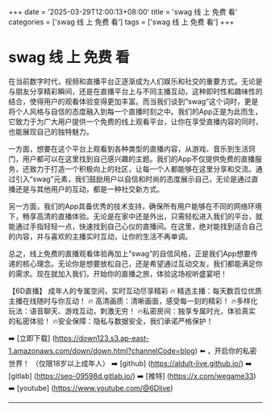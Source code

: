 +++
date = '2025-03-29T12:00:13+08:00'
title = 'swag 线 上 免费 看'
categories = ['swag 线 上 免费 看']
tags = ['swag 线 上 免费 看']
+++

# swag 线 上 免费 看

在当前数字时代，视频和直播平台正逐渐成为人们娱乐和社交的重要方式。无论是与朋友分享精彩瞬间，还是在直播平台上与不同主播互动，这种即时性和趣味性的结合，使得用户的观看体验变得更加丰富。而当我们谈到“swag”这个词时，更是将个人风格与自信的态度融入到每一个直播时刻之中。我们的App正是为此而生，它致力于为广大用户提供一个免费的线上观看平台，让你在享受直播内容的同时，也能展现自己的独特魅力。

一方面，想要在这个平台上观看到各种类型的直播内容，从游戏、音乐到生活窍门，用户都可以在这里找到自己感兴趣的主题。我们的App不仅提供免费的直播服务，还致力于打造一个积极向上的社区，让每一个人都能够在这里分享和交流。通过引入“swag”元素，我们鼓励用户以自信和时尚的态度展示自己，无论是通过直播还是与其他用户的互动，都是一种社交新方式。

另一方面，我们的App具备优秀的技术支持，确保所有用户能够在不同的网络环境下，畅享高清的直播体验。无论是在家中还是外出，只需轻松进入我们的平台，就能通过手指轻轻一点，快速找到自己心仪的直播间。在这里，绝对能找到适合自己的内容，并与喜欢的主播实时互动，让你的生活不再单调。

总之，线上免费的直播观看体验再加上“swag”的自信风格，正是我们App想要传递的核心理念。无论你是想要放松自己，还是希望通过互动交友，我们都能满足你的需求。现在就加入我们，开始你的直播之旅，体验这场视听盛宴吧！

【6D直播】
成年人的专属空间，实时互动尽享精彩
🔥 精选主播：每天数百位优质主播在线随时与你互动！
🔥 高清画质：清晰画面，感受每一刻的精彩！
🔥多样化玩法：语音聊天、游戏互动，刺激无穷！
🔥私密房间：独享专属时光，体验真实的私密体验！
🔥安全保障：隐私与数据安全，我们承诺严格保护！

➡️ [立即下载] (https://down123.s3.ap-east-1.amazonaws.com/down/down.html?channelCode=blog) ⬅️ ，开启你的私密世界！
（仅限18岁以上成年人）
➡️ [github] (https://aldult-live.github.io/)
➡️ [gitlab] (https://seo-09598d.gitlab.io/)
➡️ [推特] (https://x.com/wegame33)
➡️ [youtube] (https://www.youtube.com/@6Dlive)

---
